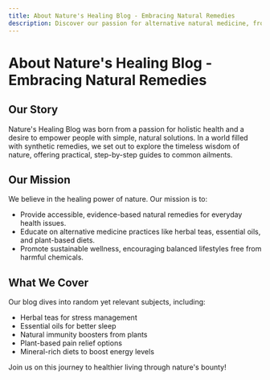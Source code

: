 ```yaml
---
title: About Nature's Healing Blog - Embracing Natural Remedies
description: Discover our passion for alternative natural medicine, from herbal teas to essential oils, helping you harness nature's power for health and wellness.
---
```


# About Nature's Healing Blog - Embracing Natural Remedies

<div class="container mx-auto px-4 py-8">

## Our Story

Nature's Healing Blog was born from a passion for holistic health and a desire to empower people with simple, natural solutions. In a world filled with synthetic remedies, we set out to explore the timeless wisdom of nature, offering practical, step-by-step guides to common ailments.

## Our Mission

We believe in the healing power of nature. Our mission is to:

- Provide accessible, evidence-based natural remedies for everyday health issues.
- Educate on alternative medicine practices like herbal teas, essential oils, and plant-based diets.
- Promote sustainable wellness, encouraging balanced lifestyles free from harmful chemicals.

## What We Cover

Our blog dives into random yet relevant subjects, including:

- Herbal teas for stress management
- Essential oils for better sleep
- Natural immunity boosters from plants
- Plant-based pain relief options
- Mineral-rich diets to boost energy levels

Join us on this journey to healthier living through nature's bounty!

</div>
